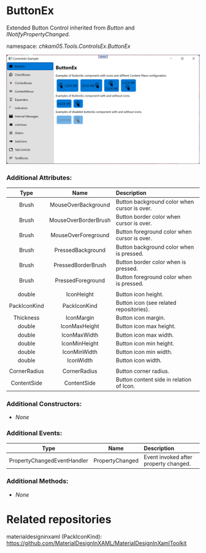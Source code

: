 # ButtonEx
Extended Button Control inherited from _Button_ and _INotifyPropertyChanged_.  

namespace: _chkam05.Tools.ControlsEx.ButtonEx_  

![ButtonEx Examples (Images/ButtonEx.png)](../Images/ButtonEx.png)  

### Additional Attributes:

| Type   | Name                 | Description |
|:------:|:--------------------:|:------------|
| Brush  | MouseOverBackground  | Button background color when cursor is over. |
| Brush  | MouseOverBorderBrush | Button border color when cursor is over. |
| Brush  | MouseOverForeground  | Button foreground color when cursor is over. |
| Brush  | PressedBackground    | Button background color when is pressed. |
| Brush  | PressedBorderBrush   | Button border color when is pressed. |
| Brush  | PressedForeground    | Button foreground color when is pressed. |
|||
| double       | IconHeight     | Button icon height. |
| PackIconKind | PackIconKind   | Button icon (see related repositories). |
| Thickness    | IconMargin     | Button icon margin. |
| double       | IconMaxHeight  | Button icon max height. |
| double       | IconMaxWidth   | Button icon max width. |
| double       | IconMinHeight  | Button icon min height. |
| double       | IconMinWidth   | Button icon min width. |
| double       | IconWidth      | Button icon width. |
|||
| CornerRadius | CornerRadius   | Button corner radius. |
| ContentSide  | ContentSide    | Button content side in relation of Icon. | 

### Additional Constructors: 

- _None_  

### Additional Events: 

| Type                        | Name             | Description                            |
|:---------------------------:|:----------------:|:---------------------------------------|
| PropertyChangedEventHandler | PropertyChanged  | Event invoked after property changed. |

### Additional Methods: 

- _None_  


# Related repositories 

materialdesigninxaml (PackIconKind): https://github.com/MaterialDesignInXAML/MaterialDesignInXamlToolkit  

